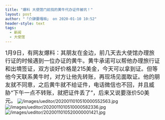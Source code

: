 ```yaml
---
title: "爆料 大使馆门前找的黄牛代办证件被坑！"
layout: post
author: "「介肆要嘎嘛」 on 2020-01-10 10:52"
header-style: text
tags:
  - 新闻
  - 大使馆
---
```


<span style="font-size: 18px;">1月9日，有网友爆料：其朋友在金边，前几天去大使馆办理旅行证的时候遇到一位办证的黄牛。黄牛承诺可以帮他办理旅行证和出境签证，双方谈好价格是215美金，今天可以拿到证。但等他今天联系黄牛时，对方让他先转账，再现场见面取证。他的朋友就不同意，之后黄牛就不给证件，电话微信也不回，并且威胁“下午一点不转账，就把证件丢了”，后来又说要涨价50美元。</span><input type="hidden" value="菲乐园提供">
<img src="http://images.feileyuan.com/images/ueditor/2020011010510000552563.jpg" title="/images/ueditor/2020011010510000552563.jpg" alt="/images/ueditor/2020011010510000552563.jpg"><img src="http://images.feileyuan.com/images/ueditor/2020011010510000582336.jpg" title="/images/ueditor/2020011010510000582336.jpg" alt="/images/ueditor/2020011010510000582336.jpg">
<img src="http://images.feileyuan.com/images/ueditor/2020011010520000001421.jpg" title="/images/ueditor/2020011010520000001421.jpg" alt="/images/ueditor/2020011010520000001421.jpg">

